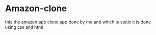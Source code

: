 # Amazon-clone
this the amazon app clone app done by me and which is static 
it is done using css and html
